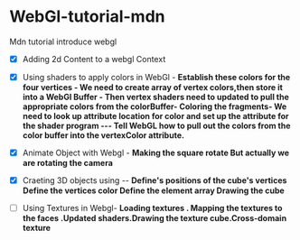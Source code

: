 # WebGl-tutorial-mdn
Mdn tutorial introduce webgl
- [x] Adding 2d Content to a webgl Context
- [x] Using shaders to apply colors in WebGl
       - **Establish these colors for the four vertices  -  We need to create array of vertex colors,then store it into a WebGl Buffer - Then vertex shaders need to updated to pull the appropriate colors from the colorBuffer- Coloring the fragments- We need to look up attribute location for color and set up the attribute for the shader program --- Tell WebGL how to pull out the colors from the color buffer
into the vertexColor attribute.**
- [x] Animate Object with Webgl - **Making the square rotate But actually we are rotating the camera**
- [x] Craeting 3D objects using -- **Define's positions of the  cube's vertices  Define the vertices color  Define the element array  Drawing the cube**
- [ ] Using Textures in Webgl- **Loading textures . Mapping the textures to the faces .Updated shaders.Drawing the texture cube.Cross-domain texture**
      
